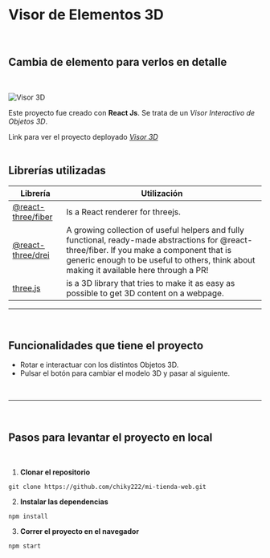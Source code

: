 # Visor de Elementos 3D
<br>

## Cambia de elemento para verlos en detalle
<br>

![Visor 3D](https://res.cloudinary.com/dyfvpilfz/image/upload/v1672783759/img_readme_visor3d_plhmlz.png)

Este proyecto fue creado con **React Js**.
Se trata de un _Visor Interactivo de Objetos 3D_.

Link para ver el proyecto deployado
_[Visor 3D](https://visor3d.netlify.app/)_
<br>
<br>


## Librerías utilizadas

| Librería | Utilización |
| --- | --- |
|[@react-three/fiber](https://www.npmjs.com/package/@react-three/fiber)| Is a React renderer for threejs. |
|[@react-three/drei](https://www.npmjs.com/package/@react-three/drei)| A growing collection of useful helpers and fully functional, ready-made abstractions for @react-three/fiber. If you make a component that is generic enough to be useful to others, think about making it available here through a PR!|
|[three.js](https://threejs.org/)| is a 3D library that tries to make it as easy as possible to get 3D content on a webpage.|
<hr>
<br>

## Funcionalidades que tiene el proyecto

- Rotar e interactuar con los distintos Objetos 3D.
- Pulsar el botón para cambiar el modelo 3D y pasar al siguiente.
<br>
<hr>
<br>

## Pasos para levantar el proyecto en local
<br>

1.  **Clonar el repositorio**

```
git clone https://github.com/chiky222/mi-tienda-web.git
```

2. **Instalar las dependencias**

```
npm install
```

3. **Correr el proyecto en el navegador**

```
npm start
```
